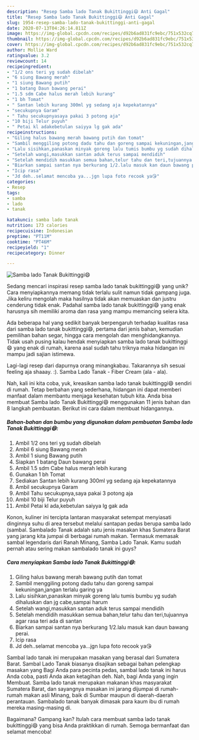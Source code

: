```yaml
---
description: "Resep Samba lado Tanak Bukittinggi😄 Anti Gagal"
title: "Resep Samba lado Tanak Bukittinggi😄 Anti Gagal"
slug: 1954-resep-samba-lado-tanak-bukittinggi-anti-gagal
date: 2020-07-13T04:26:14.811Z
image: https://img-global.cpcdn.com/recipes/d92b6ad831fc9ebc/751x532cq70/samba-lado-tanak-bukittinggi😄-foto-resep-utama.jpg
thumbnail: https://img-global.cpcdn.com/recipes/d92b6ad831fc9ebc/751x532cq70/samba-lado-tanak-bukittinggi😄-foto-resep-utama.jpg
cover: https://img-global.cpcdn.com/recipes/d92b6ad831fc9ebc/751x532cq70/samba-lado-tanak-bukittinggi😄-foto-resep-utama.jpg
author: Mollie Ward
ratingvalue: 3.2
reviewcount: 14
recipeingredient:
- "1/2 ons teri yg sudah dibelah"
- "6 siung Bawang merah"
- "1 siung Bawang putih"
- "1 batang Daun bawang perai"
- "1.5 sdm Cabe halus merah lebih kurang"
- "1 bh Tomat"
- " Santan lebih kurang 300ml yg sedang aja kepekatannya"
- "secukupnya Garam"
- " Tahu secukupnyasaya pakai 3 potong aja"
- "10 biji Telur puyuh"
- " Petai kl adakebetulan saiyya lg gak ada"
recipeinstructions:
- "Giling halus bawang merah bawang putih dan tomat"
- "Sambil menggiling potong dadu tahu dan goreng sampai kekuningan,jangan terlalu garing ya"
- "Lalu sisihkan,panaskan minyak goreng lalu tumis bumbu yg sudah dihaluskan dan jg cabe,sampai harum"
- "Setelah wangi,masukkan santan aduk terus sampai mendidih"
- "Setelah mendidih masukkan semua bahan,telur tahu dan teri,tujuannya agar rasa teri ada di santan"
- "Biarkan sampai santan nya berkurang 1/2.lalu masuk kan daun bawang perai."
- "Icip rasa"
- "Jd deh..selamat mencoba ya...jgn lupa foto recook ya😘"
categories:
- Resep
tags:
- samba
- lado
- tanak

katakunci: samba lado tanak 
nutrition: 173 calories
recipecuisine: Indonesian
preptime: "PT11M"
cooktime: "PT46M"
recipeyield: "1"
recipecategory: Dinner

---
```



![Samba lado Tanak Bukittinggi😄](https://img-global.cpcdn.com/recipes/d92b6ad831fc9ebc/751x532cq70/samba-lado-tanak-bukittinggi😄-foto-resep-utama.jpg)

Sedang mencari inspirasi resep samba lado tanak bukittinggi😄 yang unik? Cara menyiapkannya memang tidak terlalu sulit namun tidak gampang juga. Jika keliru mengolah maka hasilnya tidak akan memuaskan dan justru cenderung tidak enak. Padahal samba lado tanak bukittinggi😄 yang enak harusnya sih memiliki aroma dan rasa yang mampu memancing selera kita.

Ada beberapa hal yang sedikit banyak berpengaruh terhadap kualitas rasa dari samba lado tanak bukittinggi😄, pertama dari jenis bahan, kemudian pemilihan bahan segar, hingga cara mengolah dan menghidangkannya. Tidak usah pusing kalau hendak menyiapkan samba lado tanak bukittinggi😄 yang enak di rumah, karena asal sudah tahu triknya maka hidangan ini mampu jadi sajian istimewa.

Lagi-lagi resep dari dapurnya orang minangkabau. Takarannya sih sesuai feeling aja shaaay. :). Samba Lado Tanak - Fiber Cream (ala - ala).


Nah, kali ini kita coba, yuk, kreasikan samba lado tanak bukittinggi😄 sendiri di rumah. Tetap berbahan yang sederhana, hidangan ini dapat memberi manfaat dalam membantu menjaga kesehatan tubuh kita. Anda bisa membuat Samba lado Tanak Bukittinggi😄 menggunakan 11 jenis bahan dan 8 langkah pembuatan. Berikut ini cara dalam membuat hidangannya.

<!--inarticleads1-->

##### Bahan-bahan dan bumbu yang digunakan dalam pembuatan Samba lado Tanak Bukittinggi😄:

1. Ambil 1/2 ons teri yg sudah dibelah
1. Ambil 6 siung Bawang merah
1. Ambil 1 siung Bawang putih
1. Siapkan 1 batang Daun bawang perai
1. Ambil 1.5 sdm Cabe halus merah lebih kurang
1. Gunakan 1 bh Tomat
1. Sediakan  Santan lebih kurang 300ml yg sedang aja kepekatannya
1. Ambil secukupnya Garam
1. Ambil  Tahu secukupnya,saya pakai 3 potong aja
1. Ambil 10 biji Telur puyuh
1. Ambil  Petai kl ada,kebetulan saiyya lg gak ada


Konon, kuliner ini tercipta lantaran masyarakat setempat menyiasati dinginnya suhu di area tersebut melalui santapan pedas berupa samba lado (sambal. Sambalado Tanak adalah satu jenis masakan khas Sumatera Barat yang jarang kita jumpai di berbagai rumah makan. Termasuk memasak sambal legendaris dari Ranah Minang, Samba Lado Tanak. Kamu sudah pernah atau sering makan sambalado tanak ini guys? 

<!--inarticleads2-->

##### Cara menyiapkan Samba lado Tanak Bukittinggi😄:

1. Giling halus bawang merah bawang putih dan tomat
1. Sambil menggiling potong dadu tahu dan goreng sampai kekuningan,jangan terlalu garing ya
1. Lalu sisihkan,panaskan minyak goreng lalu tumis bumbu yg sudah dihaluskan dan jg cabe,sampai harum
1. Setelah wangi,masukkan santan aduk terus sampai mendidih
1. Setelah mendidih masukkan semua bahan,telur tahu dan teri,tujuannya agar rasa teri ada di santan
1. Biarkan sampai santan nya berkurang 1/2.lalu masuk kan daun bawang perai.
1. Icip rasa
1. Jd deh..selamat mencoba ya...jgn lupa foto recook ya😘


Sambal lado tanak ini merupakan masakan yang berasal dari Sumatera Barat. Sambal Lado Tanak biasanya disajikan sebagai bahan pelengkap masakan yang Bagi Anda para pecinta pedas, sambal lado tanak ini harus Anda coba, pasti Anda akan ketagihan deh. Nah, bagi Anda yang ingin Membuat. Samba lado tanak merupakan makanan khas masyarakat Sumatera Barat, dan sayangnya masakan ini jarang dijumpai di rumah-rumah makan asli Minang, baik di Sumbar maupun di daerah-daerah perantauan. Sambalado tanak banyak dimasak para kaum ibu di rumah mereka masing-masing di. 

Bagaimana? Gampang kan? Itulah cara membuat samba lado tanak bukittinggi😄 yang bisa Anda praktikkan di rumah. Semoga bermanfaat dan selamat mencoba!
